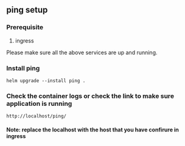 ## ping setup

### Prerequisite
1. ingress

Please make sure all the above services are up and running.

### Install ping

```
helm upgrade --install ping .
```

### Check the container logs or check the link to make sure application is running 

```http://localhost/ping/```

#### Note: replace the localhost with the host that you have confirure in ingress